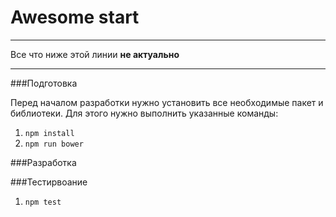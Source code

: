 Awesome start
=============

---
Все что ниже этой линии **не актуально**

---

###Подготовка

Перед началом разработки нужно установить все необходимые пакет и библиотеки.
Для этого нужно выполнить указанные команды:

1. `npm install`
1. `npm run bower`

###Разработка

###Тестирвоание
1. `npm test`
